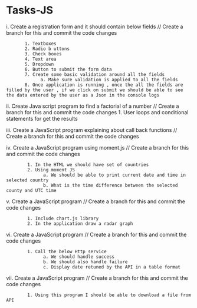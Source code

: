 # Tasks-JS

 i. Create a registration form and it should contain below fields // Create a branch for this and commit the code changes

           1. Textboxes 
           2. Radio b uttons
           3. Check boxes
           4. Text area
           5. Dropdown
           6. Button to submit the form data
           7. Create some basic validation around all the fields
                 a. Make sure validation is applied to all the fields
           8. Once application is running , once the all the fields are filled by the user , if we click on submit we should be able to see the data entered by the user as a Json in the console logs


  ii. Create Java script program to find a factorial of a number // Create a branch for this and commit the code changes
           1. User loops and conditional statements for get the results
                                          
  iii. Create a JavaScript program explaining about call back functions // Create a branch for this and commit the code changes

  iv. Create a JavaScript program using moment.js // Create a branch for this and commit the code changes

            1. In the HTML we should have set of countries
            2. Using moment JS
                  a. We should be able to print current date and time in selected country 
                  b. What is the time difference between the selected county and UTC time
                                           
   v. Create a JavaScript program // Create a branch for this and commit the code changes

            1. Include chart.js library
            2. In the application draw a radar graph


   vi. Create a JavaScript program // Create a branch for this and commit the code changes

            1. Call the below Http service
                  a. We should handle success
                  b. We should also handle failure
                  c. Display date retuned by the API in a table format
                  
   vii. Create a JavaScript program // Create a branch for this and commit the code changes

            1. Using this program I should be able to download a file from API
